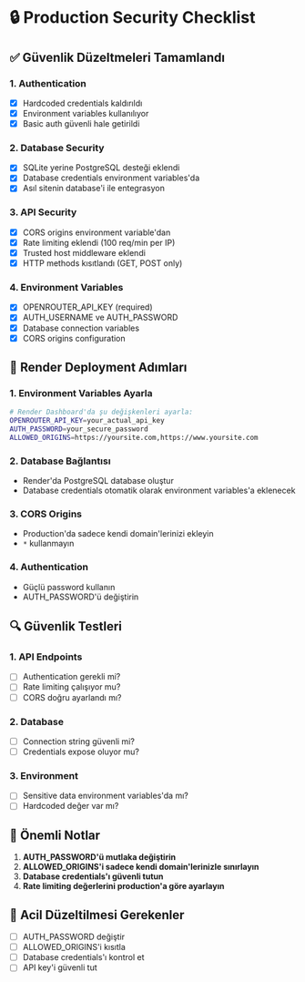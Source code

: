 # 🔒 Production Security Checklist

## ✅ Güvenlik Düzeltmeleri Tamamlandı

### 1. Authentication
- [x] Hardcoded credentials kaldırıldı
- [x] Environment variables kullanılıyor
- [x] Basic auth güvenli hale getirildi

### 2. Database Security
- [x] SQLite yerine PostgreSQL desteği eklendi
- [x] Database credentials environment variables'da
- [x] Asıl sitenin database'i ile entegrasyon

### 3. API Security
- [x] CORS origins environment variable'dan
- [x] Rate limiting eklendi (100 req/min per IP)
- [x] Trusted host middleware eklendi
- [x] HTTP methods kısıtlandı (GET, POST only)

### 4. Environment Variables
- [x] OPENROUTER_API_KEY (required)
- [x] AUTH_USERNAME ve AUTH_PASSWORD
- [x] Database connection variables
- [x] CORS origins configuration

## 🚀 Render Deployment Adımları

### 1. Environment Variables Ayarla
```bash
# Render Dashboard'da şu değişkenleri ayarla:
OPENROUTER_API_KEY=your_actual_api_key
AUTH_PASSWORD=your_secure_password
ALLOWED_ORIGINS=https://yoursite.com,https://www.yoursite.com
```

### 2. Database Bağlantısı
- Render'da PostgreSQL database oluştur
- Database credentials otomatik olarak environment variables'a eklenecek

### 3. CORS Origins
- Production'da sadece kendi domain'lerinizi ekleyin
- `*` kullanmayın

### 4. Authentication
- Güçlü password kullanın
- AUTH_PASSWORD'ü değiştirin

## 🔍 Güvenlik Testleri

### 1. API Endpoints
- [ ] Authentication gerekli mi?
- [ ] Rate limiting çalışıyor mu?
- [ ] CORS doğru ayarlandı mı?

### 2. Database
- [ ] Connection string güvenli mi?
- [ ] Credentials expose oluyor mu?

### 3. Environment
- [ ] Sensitive data environment variables'da mı?
- [ ] Hardcoded değer var mı?

## 📝 Önemli Notlar

1. **AUTH_PASSWORD'ü mutlaka değiştirin**
2. **ALLOWED_ORIGINS'i sadece kendi domain'lerinizle sınırlayın**
3. **Database credentials'ı güvenli tutun**
4. **Rate limiting değerlerini production'a göre ayarlayın**

## 🚨 Acil Düzeltilmesi Gerekenler

- [ ] AUTH_PASSWORD değiştir
- [ ] ALLOWED_ORIGINS'i kısıtla
- [ ] Database credentials'ı kontrol et
- [ ] API key'i güvenli tut

